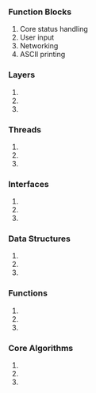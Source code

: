 ### Function Blocks
1. Core status handling
2. User input
3. Networking
4. ASCII printing

### Layers
1.
2.
3.

### Threads
1.
2.
3.

### Interfaces
1.
2.
3.

### Data Structures
1.
2.
3.

### Functions
1.
2.
3.

### Core Algorithms
1.
2.
3.

